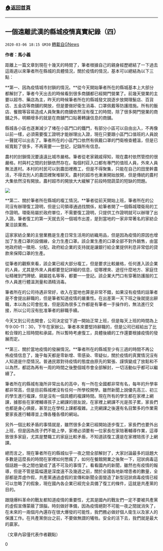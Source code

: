 ###  [:house:返回首頁](https://github.com/ourhimalayas/txt)
---

## 一個遠離武漢的縣城疫情真實紀錄（四）
`2020-03-06 18:15 GM30` [轉載自GNews](https://gnews.org/zh-hant/131994/)

**作者：馬小義**

距離上一篇文章到現在十幾天的時間了，筆者根據自己的親身經歷總結了一下過去這兩週以來筆者所在縣城的具體情況，關於疫情的情況，基本可以總結為以下三點：

**第一、因為疫情城市封鎖的情況。**從今天開始筆者所在的縣城基本上大部分都解封了，筆者今天出去的時候看到很多商舖都已經開門營業了。前幾天營業的主要以超市、藥店為主，昨天的時候筆者所在的縣城發文說逐步放開理髮店、百貨店、五金店等商舖的開放，但是要做好衛生消毒、口罩佩戴等防護措施。所有的飯店、餐館等容易造成人員聚集的商舖依然沒有復工的時間，除了很多開門營業的商舖之外，明顯增多的就是在商舖門口貼著轉讓信息的商舖。

縣城各小區也逐漸減少了堵在小區門口的鐵門，有部分小區可以自由出入，不再像以前一樣，必須需要復工證明才能辦理出入證，現在只要跟小區門口值班的人員說一聲就可以出去了。筆者所在的小區門口依然有佩戴口罩的門衛檢查體溫，但是已經寬鬆了很多，不再需要一一登記，記錄所有信息。

農村的封鎖情況要遠遠比城市嚴格。筆者從老家親戚得知，現在農村依然管控的很嚴格，村與村之間的封鎖依然存在。每個村莊入口都有專門的值班人員，外來人員無法進村。本村的村民可以到農田裡務工，但是不得聚集，只能在自己的田里幹農活，不得去別人的農田裡聚堆聊天。農村的超市也漸漸開始放開，但是傳統的農村大集依然沒有開放。農村超市的開放大大緩解了前段時間蔬菜的短缺的問題。

![](https://s3-ap-northeast-1.amazonaws.com/news.guo.offload.media/wp-content/uploads/2020/03/06010009/image0-30.jpg)

**第二、關於筆者所在縣城的複工情況。**筆者從前天開始上班，筆者所在的公司沒有辦理復工證明，但是公司領導通過找關係，給筆者開了一個縣城環衛局的工作證明。環衛局屬於政府單位，不需要復工證明，只提供工作證明就可以辦理了出入證。筆者復工的第一天就去另一個城市出差，是到當地的一家非常著名的家紡企業洽談業務。

這家家紡企業的主營業務是生產日常生活用的紡織用品，但是因為疫情的原因也增加了生產口罩的設備線，全力生產口罩。該企業生產的口罩全部不對外銷售，由當地政府統一徵用、分配。政府給企業的支持就是讓銀行給企業提供利息非常低的貸款來保障口罩的生產。

從筆者的觀察來看，該企業已經大部分複工，但是要求比較嚴格，任何進入該企業的人員，尤其是外來人員都要登記詳細的信息，從哪裡來、途徑什麼地方、家庭住址精確到門牌號、親屬姓名等等，都要一一登記。該企業大門口有穿著防護服的工作人員進行體溫測量和酒精消毒。

筆者所在的公司待遇非常好，收入在當地也算是非常不錯，如果沒有疫情的話筆者是不會提出辭職的，但是筆者知道疫情的嚴重性。在出差第一天下班之後就提出辭職，本以為公司會批准，但是因為很多工作都是有筆者一手操作的，無法進行交接，所以公司沒有批准筆者的辭職手續。

今天又到公司去開會，公司決定從下週一開始正常上班，但是每天上班的時間為上午9:00-11：30，下午在家辦公。筆者本來要堅持辭職的，但是公司已經給出了比較合理的上班時間和承諾，所以暫時考慮復工，具體後續的工作還要根據疫情的發展而定。

**第三、關於當地疫情的發展情況。**筆者所在的縣城至少有三週的時間不再公佈疫情信息了，幾乎每天都是零新增、零感染、零疑似，關於疫情的真實情況沒有人知道是什麼情況。普通民眾對待疫情的態度由原先的緊張、謹慎變成了放鬆和不以為然，都認為再有一周的時間之後整個城市會全部解封，一切活動似乎都可以繼續了。

筆者所在的縣城有幾所非常出名的高中，有一所在全國都非常有名，每年的升學率都非常高，但是目前縣城裡沒有任何一所學校開學。雖然新聞上說優先高三、初三的學生進行複課，但是沒有一個具體的複課時間。現在所有的學生都在家裡上網課，據那些在家裡輔導孩子上網課的朋友說，在家裡上網課不光是孩子累，家長們也都是身心俱疲，甚至比在學校上課都複雜。上完網課之後還有名目繁多的作業需要家長進行輔導並上傳各種各樣的網站。

另外一個比較矛盾的事情就是，雖然很多企業已經開始逐步復工，家長們也要外出上班，但是因為孩子們不能上學，家裡必須要有一位家長在家陪著輔導作業，這導致很多家庭，尤其是雙職工的家庭比較矛盾，不知道該復工還是在家裡陪孩子上網課。

總而言之，現在筆者所在的縣城似乎一夜之間全部解封了，大家討論最多的話題大多數是這麼長的時間在家裡如何憋瘋了，如何在餐館開業之後聚一下，冠狀病毒這個話題一夜之間也變成了遙不可及的事情了。看看國內的新聞，雖然也有疫情的報導，但是不管是篇幅還是深度遠不及幾週之前，關於全國各地新增患者的數量，全部都是弄虛作假，共產黨通過虛假的宣傳和新聞全面營造了新型冠狀病毒疫情已經可以忽略了的假象，現在國內各企業已經完全具備了復工的條件，這就是共產黨的目的。

跟隨爆料革命的戰友都知道疫情的重要性，尤其是國內的戰友們一定不要被共產黨的虛假宣傳蒙蔽了頭腦，時刻做好準備，因為疫情絕對不可能一夜之間就消失了，在未來的一兩個月內還存在很大爆發的可能性，我們務必做好個人衛生以及家人的保護工作。在共產黨倒台之前，不要做無謂的犧牲。安全的活下去，我們就是最大的贏家。

（文章內容僅代表作者觀點）

0
